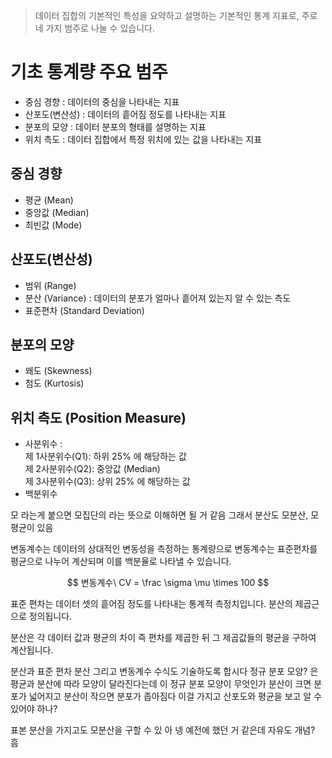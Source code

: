 ---
---

> 데이터 집합의 기본적인 특성을 요약하고 설명하는 기본적인 통계 지표로, 주로 네 가지 범주로 나눌 수 있습니다.

# 기초 통계량 주요 범주
- 중심 경향 : 데이터의 중심을 나타내는 지표
- 산포도(변산성) : 데이터의 흩어짐 정도를 나타내는 지표
- 분포의 모양 : 데이터 분포의 형태를 설명하는 지표
- 위치 측도 : 데이터 집합에서 특정 위치에 있는 값을 나타내는 지표

## 중심 경향
- 평균 (Mean)
- 중앙값 (Median)
- 최빈값 (Mode)

## 산포도(변산성)
- 범위 (Range)
- 분산 (Variance) : 데이터의 분포가 얼마나 흩어져 있는지 알 수 있는 측도
- 표준편차 (Standard Deviation)

## 분포의 모양
- 왜도 (Skewness)
- 첨도 (Kurtosis)

## 위치 측도 (Position Measure)
- 사분위수 : <br/>
    제 1사분위수(Q1): 하위 25% 에 해당하는 값<br/>
    제 2사분위수(Q2): 중앙값 (Median)<br/>
    제 3사분위수(Q3): 상위 25% 에 해당하는 값
- 백분위수

모 라는게 붙으면 모집단의 라는 뜻으로 이해하면 될 거 같음 그래서 분산도 모분산, 모평균이 있음

변동계수는 데이터의 상대적인 변동성을 측정하는 통계량으로 변동계수는 표준편차를 평균으로 나누어 계산되며 이를 백분율로 나타낼 수 있습니다.

$$ 변동계수\ CV = \frac \sigma \mu \times 100 $$

표준 편차는 데이터 셋의 흩어짐 정도를 나타내는 통계적 측정치입니다. 분산의 제곱근으로 정의됩니다.

분산은 각 데이터 값과 평균의 차이 즉 편차를 제곱한 뒤 그 제곱값들의 평균을 구하여 계산됩니다.

분산과 표준 편차 분산 그리고 변동계수 수식도 기술하도록 합시다
정규 분포 모양? 은 평균과 분산에 따라 모양이 달라진다는데 이 정규 분포 모양이 무엇인가
분산이 크면 분포가 넓어지고 분산이 작으면 분포가 좁아짐다 이걸 가지고 산포도와 평균을 보고 알 수 있어야 하나?

[//]: # ()
[//]: # (왜도란? 도수 분포의 집중 형태를 전체적으로 측정한 값, 분포의 비대칭성 정도를 파악하는 것)

[//]: # (왜도 < 0 오른쪽으로 치우친 분포)

[//]: # (왜도 = 0 비대칭성 정도가 정규분포와 유사한 분포)

[//]: # (왜도 > 0 왼쪽으로 치우친 분포)

[//]: # ()
[//]: # (첨도란? 분포의 중심이 평균을 중심으로 얼마나 뾰족한지를 측정한 값, 분포의 뾰족한 정도)

[//]: # (첨도 < 0 상대적으로 평평한 분포)

[//]: # (첨도 = 0 뾰족한 정도가 정규분포와 유사한 분포)

[//]: # (첨도 > 0 상대적으로 뾰족한 분포)

[//]: # ()
[//]: # (첨도값이 3에 가까우면 산포도가 정규분포에 가까움)

[//]: # (3보다 작을 경우 산포는 정규분포보다 꼬리가 얇은 분포로 생각할 수 있다 3보다 큰 양수이면 정규분포보다 꼬리가 두꺼운 분포로 판단)

[//]: # (즉, 꼬리가 두껍다 = 평평한 편)

[//]: # (꼬리가 얇다 = 뾰족한 편)

표본 분산을 가지고도 모분산을 구할 수 있 아 넹 예전에 했던 거 같은데 자유도 개념? 흠

